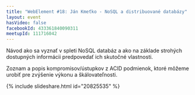 ```yaml
---
title: "WebElement #18: Ján Kmeťko - NoSQL a distribuované databázy"
layout: event
hasVideo: false
facebookId: 433361840090311
meetupId: 111716042
---
```



Návod ako sa vyznať v spleti NoSQL databáz a ako na základe strohých dostupných informácii predpovedať ich skutočné vlastnosti.

Zoznam a popis kompromisov/ústupkov z ACID podmienok, ktoré môžeme urobiť pre zvýšenie výkonu a škálovateľnosti.


{% include slideshare.html id="20825535" %}